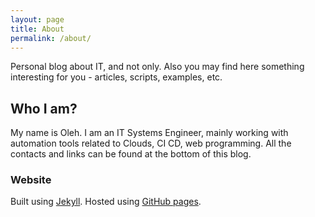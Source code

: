 ```yaml
---
layout: page
title: About
permalink: /about/
---
```


Personal blog about IT, and not only. Also you may find here something interesting for you - articles, scripts, examples, etc.

## Who I am?
My name is Oleh. I am an IT Systems Engineer, mainly working with automation tools related to Clouds, CI CD, web programming. All the contacts and links can be found at the bottom of this blog.

### Website
Built using [Jekyll](https://jekyllrb.com/). Hosted using [GitHub pages](https://pages.github.com/).
